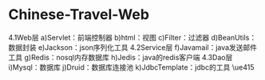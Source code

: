 # Chinese-Travel-Web

4.1Web层
a)Servlet：前端控制器
b)html：视图
c)Filter：过滤器
d)BeanUtils：数据封装
e)Jackson：json序列化工具
4.2Service层
f)Javamail：java发送邮件工具
g)Redis：nosql内存数据库
h)Jedis：java的redis客户端
4.3Dao层
i)Mysql：数据库
j)Druid：数据库连接池
k)JdbcTemplate：jdbc的工具
\ue415
